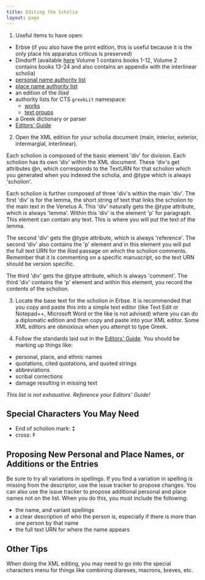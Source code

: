 ```yaml
---
title: Editing the Scholia
layout: page
---
```



1. Useful items to have open:
  - Erbse (if you also have the print edition, this is useful because it is the only place his apparatus criticus is preserved)
  - Dindorff (available [here](http://www.homermultitext.org/resources.html) Volume 1 contains books 1-12, Volume 2 contains books 13-24 and also contains an appendix with the interlinear scholia)
  - [personal name authority list](https://github.com/homermultitext/hmt-authlists/blob/master/data/hmtnames.csv)
  - [place name authority list](https://github.com/homermultitext/hmt-authlists/blob/master/data/hmtplaces.csv)
  - an edition of the *Iliad*
  - authority lists for CTS `greekLit` namespace: 
      - [works](https://github.com/chs-tg/greekLit/blob/master/collections/greekLit-works.csv)
      - [text groups](https://github.com/chs-tg/greekLit/blob/master/collections/greekLit-groups.csv)
  - a Greek dictionary or parser
  - [Editors' Guide](http://homermultitext.github.io/hmt-editors-guide/)
  
2. Open the XML edition for your scholia document (main, interior, exterior, intermargial, interlinear). 

  Each scholion is composed of the basic element 'div' for division. Each scholion has its own 'div' within the XML document. These 'div's get attributes @n, which corresponds to the TextURN for that scholion which you generated when you indexed the scholia, and @type which is always 'scholion'.

  Each scholion is further composed of three 'div's within the main 'div'. The first 'div' is for the lemma, the short string of text that links the scholion to the main text in the Venetus A. This 'div' naturally gets the @type attribute, which is always 'lemma'. Within this 'div' is the element 'p' for paragraph. This element can contain any text. This is where you will put the text of the lemma.

  The second 'div' gets the @type attribute, which is always 'reference'. The second 'div' also contains the 'p' element and in this element you will put the full text URN for the *Iliad* passage on which the scholion comments. Remember that it is commenting on a specific manuscript, so the text URN should be version specific.

  The third 'div' gets the @type attribute, which is always 'comment'. The third 'div' contains the 'p' element and within this element, you record the contents of the scholion.

3. Locate the base text for the scholion in Erbse. It is recommended that you copy and paste this into a simple text editor (like Text Edit or Notepad++, Microsoft Word or the like is not advised) where you can do a diplomatic edition and then copy and paste into your XML editor. Some XML editors are obnoxious when you attempt to type Greek.

4. Follow the standards laid out in the [Editors' Guide](http://homermultitext.github.io/hmt-editors-guide/). You should be marking up things like:
  - personal, place, and ethnic names
  - quotations, cited quotations, and quoted strings
  - abbreviations
  - scribal corrections
  - damage resulting in missing text
 
*This list is not exhaustive. Reference your Editors' Guide!*  

## Special Characters You May Need ##

- End of scholion mark: ⁑
- cross: ‡

## Proposing New Personal and Place Names, or Additions or the Entries ##

Be sure to try all variations in spellings. If you find a variation in spelling is missing from the descriptor, use the issue tracker to propose changes. You can also use the issue tracker to propose additional personal and place names not on the list. When you do this, you must include the following:

- the name, and variant spellings
- a clear description of who the person is, especially if there is more than one person by that name
- the full text URN for where the name appears

## Other Tips ##

When doing the XML editing, you may need to go into the special characters menu for things like combining diareses, macrons, breves, etc.


